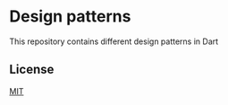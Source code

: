 # Design patterns
This repository contains different design patterns in Dart

## License
[MIT](https://choosealicense.com/licenses/mit/)

